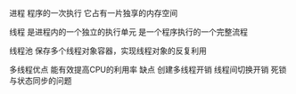进程 程序的一次执行 它占有一片独享的内存空间

线程 是进程内的一个独立的执行单元 是一个程序执行的一个完整流程

线程池 保存多个线程对象容器，实现线程对象的反复利用

多线程优点 能有效提高CPU的利用率
      缺点 创建多线程开销 线程间切换开销 死锁与状态同步的问题